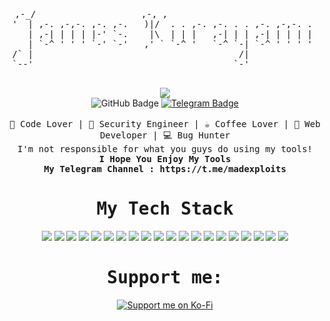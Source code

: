 <div align="center">
  <pre>
 ,-_/                    ,-, ,                             
'  | ,-. ,-,-. ,-. ,-.   )|/  . . ,-. ,-. . . ,-. ,-,-. . 
   | ,-| | | | |-' `-.    |\  | | |   ,-| | | ,-| | | | | 
   | `-^ ' ' ' `-' `-'   ,' ` `-^ '   `-^ `-| `-^ ' ' ' ' 
/` |                                       /|             
`--'                                      `-'             
  </pre>
</div>

<div align="center">
  <img src="https://readme-typing-svg.herokuapp.com/?font=monospace&duration=1240&pause=2800&color=ffff&center=true&width=600&lines=Software%20Enginering%20And%20security%20engineer;I+Love+Security+:%3E">
</div>

<div align="center">
  <img src="https://img.shields.io/badge/github-%23121011.svg?style=for-the-badge&logo=github&logoColor=white" alt="GitHub Badge" />
  <a href="https://t.me/D4RKD3MON" target="_blank">
    <img src="https://img.shields.io/badge/Telegram-2CA5E0?style=for-the-badge&logo=telegram&logoColor=white" alt="Telegram Badge" />
  </a>
</div>

<br>

<div align="center">
  <samp>
    🖖 Code Lover | 🔐 Security Engineer | ☕️ Coffee Lover | 🌵 Web Developer | 💻 Bug Hunter
  </samp>
  <br>
  <samp>
    <div>I'm not responsible for what you guys do using my tools!</div>
    <b>I Hope You Enjoy My Tools</b>
    <br>
    <b>My Telegram Channel : https://t.me/madexploits</b>
  </samp>
</div>

<div align="center">
  <samp><h1> My Tech Stack </h1></samp>
</div>

<div align="center">
  <img src="https://img.shields.io/badge/-HTML5-%23E44D27?style=flat-square&logo=html5&logoColor=ffffff">
  <img src="https://img.shields.io/badge/-CSS3-%231572B6?style=flat-square&logo=css3">
  <img src="https://img.shields.io/badge/jQuery-0769AD?style=flat-square&logo=jquery&logoColor=white">
  <img src="https://img.shields.io/badge/Laravel-FF2D20?style=flat-square&logo=laravel&logoColor=white">
  <img src="https://img.shields.io/badge/Bootstrap-563D7C?style=flat-square&logo=bootstrap&logoColor=white">
  <img src="https://img.shields.io/badge/Python-3776AB?style=flat-square&logo=python&logoColor=white">
  <img src="https://img.shields.io/badge/PHP-777BB4?style=flat-square&logo=php&logoColor=white">
  <img src="https://img.shields.io/badge/C%2B%2B-00599C?style=flat-square&logo=c%2B%2B&logoColor=white">
  <img src="https://img.shields.io/badge/Java-ED8B00?style=flat-square&logo=java&logoColor=white">
  <img src="https://img.shields.io/badge/Sass-CC6699?style=flat-square&logo=sass&logoColor=white">
  <img src="https://img.shields.io/badge/JavaScript-F7DF1E?style=flat-square&logo=javascript&logoColor=black">
  <img src="https://img.shields.io/badge/Lua-2C2D72?style=flat-square&logo=lua&logoColor=white">
  <img src="https://img.shields.io/badge/CodeIgniter-%23EF4223.svg?style=flat-square&logo=codeIgniter&logoColor=white">
  <img src="https://img.shields.io/badge/tailwindcss-%2338B2AC.svg?style=flat-square&logo=tailwind-css&logoColor=white">
  <img src="https://img.shields.io/badge/Socket.io-black?style=flat-square&logo=socket.io&badgeColor=121111">
  <img src="https://img.shields.io/badge/perl-%2339457E.svg?style=flat-square&logo=perl&logoColor=white">
  <img src="https://img.shields.io/badge/go-%2300ADD8.svg?style=flat-square&logo=go&logoColor=white">
  <img src="https://img.shields.io/badge/Ruby-CC342D?style=flat-square&logo=ruby&logoColor=white">
  <img src="https://img.shields.io/badge/Node.js-43853D?style=flat-square&logo=node.js&logoColor=white">
  <img src="https://img.shields.io/badge/Flask-000000?style=flat-square&logo=flask&logoColor=white">
</div>

<div align="center">
  <samp><h1>Support me: </h1></samp>
  <a href="https://ko-fi.com/yourusername" target="_blank">
    <img src="https://img.shields.io/badge/Support%20me%20on-Ko%20Fi-29abe0?style=for-the-badge&logo=ko-fi&logoColor=white" alt="Support me on Ko-Fi" />
  </a>
</div>
